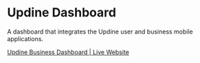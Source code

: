 # Updine Dashboard

A dashboard that integrates the Updine user and business mobile applications.

[Updine Business Dashboard | Live Website](http://updine.pythonanywhere.com/)